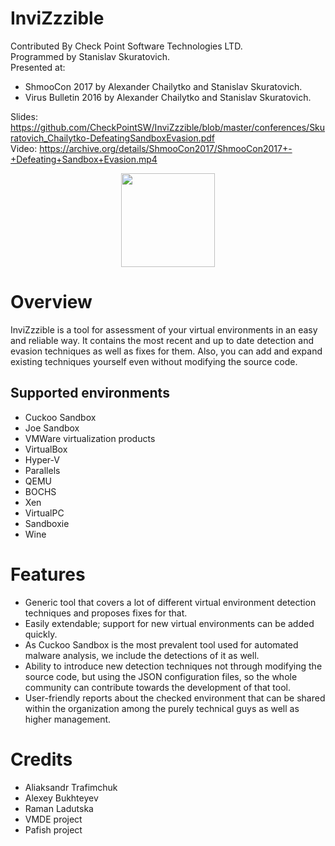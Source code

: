 # InviZzzible

Contributed By Check Point Software Technologies LTD.<br />
Programmed by Stanislav Skuratovich.<br />
Presented at:
- ShmooCon 2017 by Alexander Chailytko and Stanislav Skuratovich.
- Virus Bulletin 2016 by Alexander Chailytko and Stanislav Skuratovich.

Slides: https://github.com/CheckPointSW/InviZzzible/blob/master/conferences/Skuratovich_Chailytko-DefeatingSandboxEvasion.pdf
<br />
Video: https://archive.org/details/ShmooCon2017/ShmooCon2017+-+Defeating+Sandbox+Evasion.mp4

<p align="center">
  <img src="https://github.com/CheckPointSW/InviZzzible/blob/master/logo.png" width="150"/>
</p>

Overview
========

InviZzzible is a tool for assessment of your virtual environments in an easy and reliable way. It contains the most recent and up to date detection and evasion techniques as well as fixes for them. Also, you can add and expand existing techniques yourself even without modifying the source code.

## Supported environments
* Cuckoo Sandbox
* Joe Sandbox
* VMWare virtualization products
* VirtualBox
* Hyper-V
* Parallels
* QEMU
* BOCHS
* Xen
* VirtualPC
* Sandboxie
* Wine

Features
========

* Generic tool that covers a lot of different virtual environment detection techniques and proposes fixes for that.
* Easily extendable; support for new virtual environments can be added quickly.
* As Cuckoo Sandbox is the most prevalent tool used for automated malware analysis, we include the detections of it as well.
*	Ability to introduce new detection techniques not through modifying the source code, but using the JSON configuration files, so the whole community can contribute towards the development of that tool.
* User-friendly reports about the checked environment that can be shared within the organization among the purely technical guys as well as higher management.

Credits
=======

* Aliaksandr Trafimchuk
* Alexey Bukhteyev
* Raman Ladutska
* VMDE project
* Pafish project
